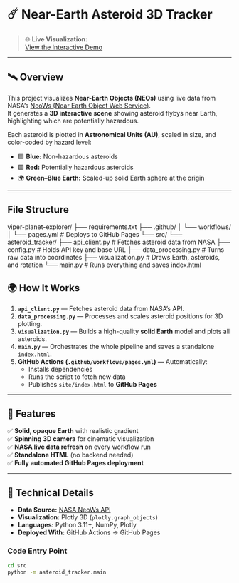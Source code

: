 # ☄️ Near-Earth Asteroid 3D Tracker

> 🌐 **Live Visualization:**  
> [View the Interactive Demo](https://viepertech.github.io/viper-planet-explorer//)

---

## 🛰️ Overview

This project visualizes **Near-Earth Objects (NEOs)** using live data from NASA’s [NeoWs (Near Earth Object Web Service)](https://api.nasa.gov/).  
It generates a **3D interactive scene** showing asteroid flybys near Earth, highlighting which are potentially hazardous.

Each asteroid is plotted in **Astronomical Units (AU)**, scaled in size, and color-coded by hazard level:

- 🟦 **Blue:** Non-hazardous asteroids  
- 🟥 **Red:** Potentially hazardous asteroids  
- 🌍 **Green–Blue Earth:** Scaled-up solid Earth sphere at the origin  

---
## File Structure 

viper-planet-explorer/
├── requirements.txt
├── .github/
│   └── workflows/
│       └── pages.yml          # Deploys to GitHub Pages
└── src/
    └── asteroid_tracker/
        ├── api_client.py      # Fetches asteroid data from NASA
        ├── config.py          # Holds API key and base URL
        ├── data_processing.py # Turns raw data into coordinates
        ├── visualization.py   # Draws Earth, asteroids, and rotation
        └── main.py            # Runs everything and saves index.html

## 🌍 How It Works

1. **`api_client.py`** — Fetches asteroid data from NASA’s API.
2. **`data_processing.py`** — Processes and scales asteroid positions for 3D plotting.
3. **`visualization.py`** — Builds a high-quality **solid Earth** model and plots all asteroids.
4. **`main.py`** — Orchestrates the whole pipeline and saves a standalone `index.html`.
5. **GitHub Actions (`.github/workflows/pages.yml`)** — Automatically:
   - Installs dependencies  
   - Runs the script to fetch new data  
   - Publishes `site/index.html` to **GitHub Pages**

---

## 🧩 Features

✅ **Solid, opaque Earth** with realistic gradient  
✅ **Spinning 3D camera** for cinematic visualization  
✅ **NASA live data refresh** on every workflow run  
✅ **Standalone HTML** (no backend needed)  
✅ **Fully automated GitHub Pages deployment**

---

## 🧠 Technical Details

- **Data Source:** [NASA NeoWs API](https://api.nasa.gov/)  
- **Visualization:** Plotly 3D (`plotly.graph_objects`)  
- **Languages:** Python 3.11+, NumPy, Plotly  
- **Deployed With:** GitHub Actions → GitHub Pages  

### Code Entry Point
```bash
cd src
python -m asteroid_tracker.main
